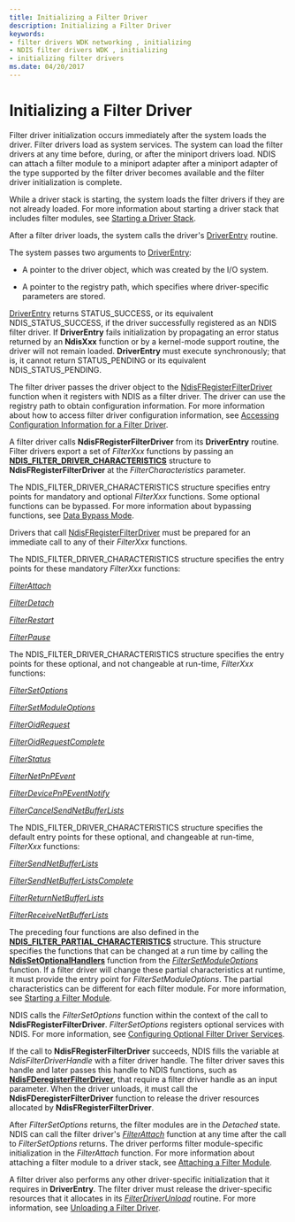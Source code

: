 ```yaml
---
title: Initializing a Filter Driver
description: Initializing a Filter Driver
keywords:
- filter drivers WDK networking , initializing
- NDIS filter drivers WDK , initializing
- initializing filter drivers
ms.date: 04/20/2017
---
```


# Initializing a Filter Driver



Filter driver initialization occurs immediately after the system loads the driver. Filter drivers load as system services. The system can load the filter drivers at any time before, during, or after the miniport drivers load. NDIS can attach a filter module to a miniport adapter after a miniport adapter of the type supported by the filter driver becomes available and the filter driver initialization is complete.

While a driver stack is starting, the system loads the filter drivers if they are not already loaded. For more information about starting a driver stack that includes filter modules, see [Starting a Driver Stack](starting-a-driver-stack.md).

After a filter driver loads, the system calls the driver's [DriverEntry](/windows-hardware/drivers/ddi/wdm/nc-wdm-driver_initialize) routine. 

The system passes two arguments to [DriverEntry](/windows-hardware/drivers/ddi/wdm/nc-wdm-driver_initialize):

-   A pointer to the driver object, which was created by the I/O system.

-   A pointer to the registry path, which specifies where driver-specific parameters are stored.

[DriverEntry](/windows-hardware/drivers/ddi/wdm/nc-wdm-driver_initialize) returns STATUS_SUCCESS, or its equivalent NDIS_STATUS_SUCCESS, if the driver successfully registered as an NDIS filter driver. If **DriverEntry** fails initialization by propagating an error status returned by an **NdisXxx** function or by a kernel-mode support routine, the driver will not remain loaded. **DriverEntry** must execute synchronously; that is, it cannot return STATUS_PENDING or its equivalent NDIS_STATUS_PENDING.

The filter driver passes the driver object to the [NdisFRegisterFilterDriver](/windows-hardware/drivers/ddi/ndis/nf-ndis-ndisfregisterfilterdriver) function when it registers with NDIS as a filter driver. The driver can use the registry path to obtain configuration information. For more information about how to access filter driver configuration information, see [Accessing Configuration Information for a Filter Driver](accessing-configuration-information-for-a-filter-driver.md).

A filter driver calls **NdisFRegisterFilterDriver** from its **DriverEntry** routine. Filter drivers export a set of *FilterXxx* functions by passing an [**NDIS\_FILTER\_DRIVER\_CHARACTERISTICS**](/windows-hardware/drivers/ddi/ndis/ns-ndis-_ndis_filter_driver_characteristics) structure to **NdisFRegisterFilterDriver** at the *FilterCharacteristics* parameter.

The NDIS\_FILTER\_DRIVER\_CHARACTERISTICS structure specifies entry points for mandatory and optional *FilterXxx* functions. Some optional functions can be bypassed. For more information about bypassing functions, see [Data Bypass Mode](data-bypass-mode.md).

Drivers that call [NdisFRegisterFilterDriver](/windows-hardware/drivers/ddi/ndis/nf-ndis-ndisfregisterfilterdriver) must be prepared for an immediate call to any of their *FilterXxx* functions.

The NDIS\_FILTER\_DRIVER\_CHARACTERISTICS structure specifies the entry points for these mandatory *FilterXxx* functions:

[*FilterAttach*](/windows-hardware/drivers/ddi/ndis/nc-ndis-filter_attach)

[*FilterDetach*](/windows-hardware/drivers/ddi/ndis/nc-ndis-filter_detach)

[*FilterRestart*](/windows-hardware/drivers/ddi/ndis/nc-ndis-filter_restart)

[*FilterPause*](/windows-hardware/drivers/ddi/ndis/nc-ndis-filter_pause)

The NDIS\_FILTER\_DRIVER\_CHARACTERISTICS structure specifies the entry points for these optional, and not changeable at run-time, *FilterXxx* functions:

[*FilterSetOptions*](/windows-hardware/drivers/ddi/ndis/nc-ndis-set_options)

[*FilterSetModuleOptions*](/windows-hardware/drivers/ddi/ndis/nc-ndis-filter_set_module_options)

[*FilterOidRequest*](/windows-hardware/drivers/ddi/ndis/nc-ndis-filter_oid_request)

[*FilterOidRequestComplete*](/windows-hardware/drivers/ddi/ndis/nc-ndis-filter_oid_request_complete)

[*FilterStatus*](/windows-hardware/drivers/ddi/ndis/nc-ndis-filter_status)

[*FilterNetPnPEvent*](/windows-hardware/drivers/ddi/ndis/nc-ndis-filter_net_pnp_event)

[*FilterDevicePnPEventNotify*](/windows-hardware/drivers/ddi/ndis/nc-ndis-filter_device_pnp_event_notify)

[*FilterCancelSendNetBufferLists*](/windows-hardware/drivers/ddi/ndis/nc-ndis-filter_cancel_send_net_buffer_lists)

The NDIS\_FILTER\_DRIVER\_CHARACTERISTICS structure specifies the default entry points for these optional, and changeable at run-time, *FilterXxx* functions:

[*FilterSendNetBufferLists*](/windows-hardware/drivers/ddi/ndis/nc-ndis-filter_send_net_buffer_lists)

[*FilterSendNetBufferListsComplete*](/windows-hardware/drivers/ddi/ndis/nc-ndis-filter_send_net_buffer_lists_complete)

[*FilterReturnNetBufferLists*](/windows-hardware/drivers/ddi/ndis/nc-ndis-filter_return_net_buffer_lists)

[*FilterReceiveNetBufferLists*](/windows-hardware/drivers/ddi/ndis/nc-ndis-filter_receive_net_buffer_lists)

The preceding four functions are also defined in the [**NDIS\_FILTER\_PARTIAL\_CHARACTERISTICS**](/windows-hardware/drivers/ddi/ndis/ns-ndis-_ndis_filter_partial_characteristics) structure. This structure specifies the functions that can be changed at a run time by calling the [**NdisSetOptionalHandlers**](/windows-hardware/drivers/ddi/ndis/nf-ndis-ndissetoptionalhandlers) function from the [*FilterSetModuleOptions*](/windows-hardware/drivers/ddi/ndis/nc-ndis-filter_set_module_options) function. If a filter driver will change these partial characteristics at runtime, it must provide the entry point for *FilterSetModuleOptions*. The partial characteristics can be different for each filter module. For more information, see [Starting a Filter Module](starting-a-filter-module.md).

NDIS calls the *FilterSetOptions* function within the context of the call to **NdisFRegisterFilterDriver**. *FilterSetOptions* registers optional services with NDIS. For more information, see [Configuring Optional Filter Driver Services](configuring-optional-filter-driver-services.md).

If the call to **NdisFRegisterFilterDriver** succeeds, NDIS fills the variable at *NdisFilterDriverHandle* with a filter driver handle. The filter driver saves this handle and later passes this handle to NDIS functions, such as [**NdisFDeregisterFilterDriver**](/windows-hardware/drivers/ddi/ndis/nf-ndis-ndisfderegisterfilterdriver), that require a filter driver handle as an input parameter. When the driver unloads, it must call the **NdisFDeregisterFilterDriver** function to release the driver resources allocated by **NdisFRegisterFilterDriver**.

After *FilterSetOptions* returns, the filter modules are in the *Detached* state. NDIS can call the filter driver's [*FilterAttach*](/windows-hardware/drivers/ddi/ndis/nc-ndis-filter_attach) function at any time after the call to *FilterSetOptions* returns. The driver performs filter module-specific initialization in the *FilterAttach* function. For more information about attaching a filter module to a driver stack, see [Attaching a Filter Module](attaching-a-filter-module.md).

A filter driver also performs any other driver-specific initialization that it requires in **DriverEntry**. The filter driver must release the driver-specific resources that it allocates in its [*FilterDriverUnload*](./unloading-a-filter-driver.md) routine. For more information, see [Unloading a Filter Driver](unloading-a-filter-driver.md).

 

